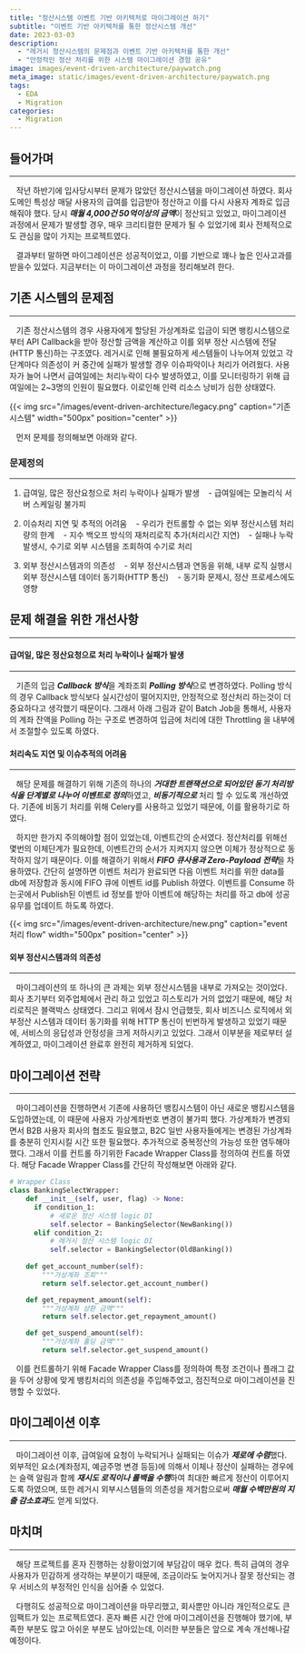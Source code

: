 ```yaml
---
title: "정산시스템 이벤트 기반 아키텍처로 마이그레이션 하기"
subtitle: "이벤트 기반 아키텍처를 통한 정산시스템 개선"
date: 2023-03-03
description:
  - "레거시 정산시스템의 문제점과 이벤트 기반 아키텍처를 통한 개선"
  - "안정적인 정산 처리를 위한 시스템 마이그레이션 경험 공유"
image: images/event-driven-architecture/paywatch.png
meta_image: static/images/event-driven-architecture/paywatch.png
tags:
  - EDA
  - Migration
categories:
  - Migration
---
```


## 들어가며

---

&nbsp;&nbsp;&nbsp;작년 하반기에 입사당시부터 문제가 많았던 정산시스템을 마이그레이션 하였다. 회사 도메인 특성상 매달 사용자의 급여를 입금받아 정산하고 이를 다시 사용자 계좌로 입금해줘야 했다. 당시 ***매월 4,000건 50억이상의 금액***이 정산되고 있었고, 마이그레이션 과정에서 문제가 발생할 경우, 매우 크리티컬한 문제가 될 수 있었기에 회사 전체적으로도 관심을 많이 가지는 프로젝트였다. 

&nbsp;&nbsp;&nbsp;결과부터 말하면 마이그레이션은 성공적이었고, 이를 기반으로 꽤나 높은 인사고과를 받을수 있었다. 지금부터는 이 마이그레이션 과정을 정리해보려 한다.


## 기존 시스템의 문제점

---

&nbsp;&nbsp;&nbsp;기존 정산시스템의 경우 사용자에게 할당된 가상계좌로 입금이 되면 뱅킹시스템으로부터 API Callback을 받아 정산할 금액을 계산하고 이를 외부 정산 시스템에 전달(HTTP 통신)하는 구조였다. 레거시로 인해 불필요하게 세스템들이 나누어져 있었고 각 단계마다 의존성이 커 중간에 실패가 발생할 경우 이슈파악이나 처리가 어려웠다. 사용자가 늘어 나면서 급여일에는 처리누락이 다수 발생하였고, 이를 모니터링하기 위해 급여일에는 2~3명의 인원이 필요했다. 이로인해 인력 리소스 낭비가 심한 상태였다. 

{{< img src="/images/event-driven-architecture/legacy.png" caption="기존 시스템" width="500px" position="center" >}}

&nbsp;&nbsp;&nbsp;먼저 문제를 정의해보면 아래와 같다.

### 문제정의

---

1. 급여일, 많은 정산요청으로 처리 누락이나 실패가 발생
&nbsp;&nbsp;&nbsp;- 급여일에는 모놀리식 서버 스케일링 불가피

2. 이슈처리 지연 및 추적의 어려움
&nbsp;&nbsp;&nbsp;- 우리가 컨트롤할 수 없는 외부 정산시스템 처리량의 한계
&nbsp;&nbsp;&nbsp;- 지수 백오프 방식의 재처리로직 추가(처리시간 지연)
&nbsp;&nbsp;&nbsp;- 실패나 누락 발생시, 수기로 외부 시스템을 조회하여 수기로 처리

3. 외부 정산시스템과의 의존성
&nbsp;&nbsp;&nbsp;- 외부 정산시스템과 연동을 위해, 내부 로직 실행시 외부 정산시스템 데이터 동기화(HTTP 통신)
&nbsp;&nbsp;&nbsp;- 동기화 문제시, 정산 프로세스에도 영향


## 문제 해결을 위한 개선사항

---

#### 급여일, 많은 정산요청으로 처리 누락이나 실패가 발생

---

&nbsp;&nbsp;&nbsp;기존의 입금 ***Callback 방식***을 계좌조회 ***Polling 방식***으로 변경하였다. Polling 방식의 경우 Callback 방식보다 실시간성이 떨어지지만, 안정적으로 정산처리 하는것이 더 중요하다고 생각했기 때문이다. 그래서 아래 그림과 같이 Batch Job을 통해서, 사용자의 계좌 잔액을 Polling 하는 구조로 변경하여 입금에 처리에 대한 Throttling 을 내부에서 조절할수 있도록 하였다.

#### 처리속도 지연 및 이슈추적의 어려움

---

&nbsp;&nbsp;&nbsp;해당 문제를 해결하기 위해 기존의 하나의 ***거대한 트랜잭션으로 되어있던 동기 처리방식을 단계별로 나누어 이벤트로 정의***하였고, ***비동기적으로*** 처리 할 수 있도록 개선하였다. 기존에 비동기 처리를 위해 Celery를 사용하고 있었기 때문에, 이를 활용하기로 하였다. 

&nbsp;&nbsp;&nbsp;하지만 한가지 주의해야할 점이 있었는데, 이벤트간의 순서였다. 정산처리를 위해선 몇번의 이체단계가 필요한데, 이벤트간의 순서가 지켜지지 않으면 이체가 정상적으로 동작하지 않기 때문이다. 이를 해결하기 위해서 ***FIFO 큐사용과 Zero-Payload 전략***을 차용하였다. 간단히 설명하면 이벤트 처리가 완료되면 다음 이벤트 처리를 위한 data를  db에 저장함과 동시에 FIFO 큐에 이벤트 id를 Publish 하였다. 이벤트를 Consume 하는곳에서 Publish된 이벤트 id 정보를 받아 이벤트에 해당하는 처리를 하고 db에 성공유무를 업데이트 하도록 하였다.

{{< img src="/images/event-driven-architecture/new.png" caption="event 처리 flow" width="500px" position="center" >}}

#### 외부 정산시스템과의 의존성

---

&nbsp;&nbsp;&nbsp;마이그레이션의 또 하나의 큰 과제는 외부 정산시스템을 내부로 가져오는 것이었다. 회사 초기부터 외주업체에서 관리 하고 있었고 히스토리가 거의 없었기 때문에, 해당 처리로직은 블랙박스 상태였다. 그리고 위에서 잠시 언급했듯, 회사 비즈니스 로직에서 외부정산 시스템과 데이터 동기화를 위해 HTTP 통신이 빈번하게 발생하고 있었기 때문에, 서비스의 응답성과 안정성을 크게 저하시키고 있었다. 그래서 이부분을 제로부터 설계하였고, 마이그레이션 완료후 완전히 제거하게 되었다.


## 마이그레이션 전략

---

&nbsp;&nbsp;&nbsp;마이그레이션을 진행하면서 기존에 사용하던 뱅킹시스템이 아닌 새로운 뱅킹시스템을 도입하였는데, 이 때문에 사용자 가상계좌번호 변경이 불가피 했다. 가상계좌가 변경되면서 B2B 사용자 회사의 협조도 필요했고, B2C 일반 사용자들에게는 변경된 가상계좌를 충분히 인지시킬 시간 또한 필요했다. 추가적으로 중복정산의 가능성 또한 염두해야 했다. 그래서 이를 컨트롤 하기위한 Facade Wrapper Class를 정의하여 컨트롤 하였다. 해당 Facade Wrapper Class를 간단히 작성해보면 아래와 같다.

```python
# Wrapper Class 
class BankingSelectWrapper:
    def __init__(self, user, flag) -> None:
      if condition_1:
          # 새로운 정산 시스템 logic DI
          self.selector = BankingSelector(NewBanking())
      elif condition_2:
          # 레거시 정산 시스템 logic DI
          self.selector = BankingSelector(OldBanking())
              
    def get_account_number(self):
        """가상계좌 조회"""
        return self.selector.get_account_number()

    def get_repayment_amount(self):
        """가상계좌 상환 금액"""
        return self.selector.get_repayment_amount()

    def get_suspend_amount(self):
        """가상계좌 홀딩 금액"""
        return self.selector.get_suspend_amount()
```

&nbsp;&nbsp;&nbsp;이를 컨트롤하기 위해 Facade Wrapper Class를 정의하여 특정 조건이나 플래그 값을 두어 상황에 맞게 뱅킹처리의 의존성을 주입해주었고, 점진적으로 마이그레이션을 진행할 수 있었다.


## 마이그레이션 이후

---

&nbsp;&nbsp;&nbsp;마이그레이션 이후, 급여일에 요청이 누락되거나 실패되는 이슈가 ***제로에 수렴***했다. 외부적인 요소(계좌정지, 예금주명 변경 등등)에 의해서 이체나 정산이 실패하는 경우에는 슬랙 알림과 함께 ***재시도 로직이나 롤백을 수행***하여 최대한 빠르게 정산이 이루어지도록 하였으며, 또한 레거시 외부시스템들의 의존성을 제거함으로써 ***매월 수백만원의 지출 감소효과***도 얻게 되었다. 


## 마치며

---

&nbsp;&nbsp;&nbsp;해당 프로젝트를 혼자 진행하는 상황이었기에 부담감이 매우 컸다. 특히 급여의 경우 사용자가 민감하게 생각하는 부분이기 때문에, 조금이라도 늦어지거나 잘못 정산되는 경우 서비스의 부정적인 인식을 심어줄 수 있었다.

&nbsp;&nbsp;&nbsp;다행히도 성공적으로 마이그레이션을 마무리했고, 회사뿐만 아니라 개인적으로도 큰 임팩트가 있는 프로젝트였다. 혼자 빠른 시간 안에 마이그레이션을 진행해야 했기에, 부족한 부분도 많고 아쉬운 부분도 남아있는데, 이러한 부분들은 앞으로 계속 개선해나갈 예정이다.